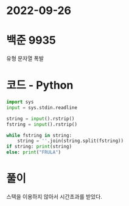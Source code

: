 # 2022-09-26

# 백준 9935

 유형 문자열 폭발

# 코드 - Python

```python
import sys
input = sys.stdin.readline

string = input().rstrip()
fstring = input().rstrip()

while fstring in string:
    string = ''.join(string.split(fstring))
if string: print(string)
else: print("FRULA")


```

# 풀이

스택을 이용하지 않아서 시간초과를 받았다. 
